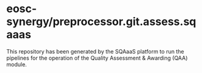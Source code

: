 # eosc-synergy/preprocessor.git.assess.sqaaas
This repository has been generated by the SQAaaS platform to run the pipelines
for the operation of the
Quality Assessment & Awarding (QAA)
module.